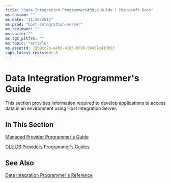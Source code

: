 ```yaml
---
title: "Data Integration Programmer&#39;s Guide | Microsoft Docs"
ms.custom: ""
ms.date: "11/30/2017"
ms.prod: "host-integration-server"
ms.reviewer: ""
ms.suite: ""
ms.tgt_pltfrm: ""
ms.topic: "article"
ms.assetid: 19b9cc2b-e4b6-4185-b798-58457c410b53
caps.latest.revision: 8
---
```

# Data Integration Programmer&#39;s Guide
This section provides information required to develop applications to access data in an environment using Host Integration Server.  
  
## In This Section  
 [Managed Provider Programmer's Guide](../HIS2010/managed-provider-programmer-s-guide1.md)  
  
 [OLE DB Providers Programmer's Guides](../HIS2010/ole-db-providers-programmer-s-guides.md)  
  
## See Also  
 [Data Integration Programmer's Reference](../HIS2010/data-integration-programmer-s-reference1.md)